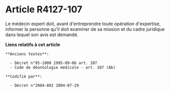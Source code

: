 # Article R4127-107

Le médecin expert doit, avant d'entreprendre toute opération d'expertise, informer la personne qu'il doit examiner de sa
mission et du cadre juridique dans lequel son avis est demandé.

**Liens relatifs à cet article**

	**Anciens textes**:

	  - Décret n°95-1000 1995-09-06 art. 107
	  - Code de déontologie médicale - art. 107 (Ab)

	**Codifié par**:

	  - Décret n°2004-802 2004-07-29
